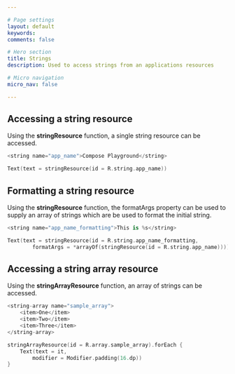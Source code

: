 ```yaml
---

# Page settings
layout: default
keywords:
comments: false

# Hero section
title: Strings
description: Used to access strings from an applications resources

# Micro navigation
micro_nav: false

---
```


## Accessing a string resource

Using the **stringResource** function, a single string resource can be accessed.

```kotlin
<string name="app_name">Compose Playground</string>

Text(text = stringResource(id = R.string.app_name))
```

## Formatting a string resource

Using the  **stringResource** function, the formatArgs property can be used to supply an array of strings which are be used to format the initial string.

```kotlin
<string name="app_name_formatting">This is %s</string>

Text(text = stringResource(id = R.string.app_name_formatting,
        formatArgs = *arrayOf(stringResource(id = R.string.app_name))))
```

## Accessing a string array resource

Using the **stringArrayResource** function, an array of strings can be accessed.

```kotlin
<string-array name="sample_array">
    <item>One</item>
    <item>Two</item>
    <item>Three</item>
</string-array>

stringArrayResource(id = R.array.sample_array).forEach {
    Text(text = it,
        modifier = Modifier.padding(16.dp))
}
```

